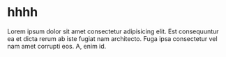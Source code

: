 # hhhh
Lorem ipsum dolor sit amet consectetur adipisicing elit. Est consequuntur ea et dicta rerum ab iste fugiat nam architecto. Fuga ipsa consectetur vel nam amet corrupti eos. A, enim id.

